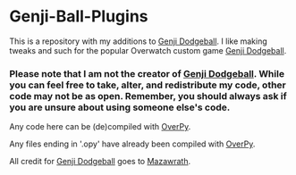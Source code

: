 # Genji-Ball-Plugins
This is a repository with my additions to [Genji Dodgeball](https://github.com/Mazawrath/Overwatch-Genji-Dodgeball).
I like making tweaks and such for the popular Overwatch custom game [Genji Dodgeball](https://github.com/Mazawrath/Overwatch-Genji-Dodgeball).

### **Please note that I am not the creator of [Genji Dodgeball](https://github.com/Mazawrath/Overwatch-Genji-Dodgeball). While you can feel free to take, alter, and redistribute my code, other code may not be as open. Remember, you should always ask if you are unsure about using someone else's code.**

Any code here can be (de)compiled with [OverPy](https://github.com/Zezombye/overpy).

Any files ending in '.opy' have already been compiled with [OverPy](https://github.com/Zezombye/overpy).

All credit for [Genji Dodgeball](https://github.com/Mazawrath/Overwatch-Genji-Dodgeball) goes to [Mazawrath](https://github.com/Mazawrath).
